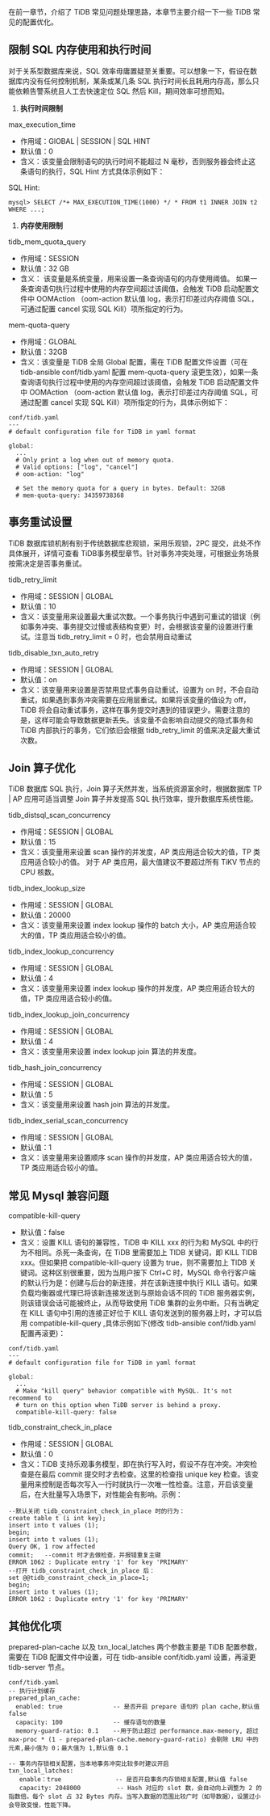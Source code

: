 在前一章节，介绍了 TiDB 常见问题处理思路，本章节主要介绍一下一些 TiDB 常见的配置优化。

## 限制 SQL 内存使用和执行时间
对于关系型数据库来说，SQL 效率毋庸置疑至关重要。可以想象一下，假设在数据库内没有任何控制机制，某条或某几条 SQL 执行时间长且耗用内存高，那么只能依赖告警系统且人工去快速定位 SQL 然后 Kill，期间效率可想而知。

1. **执行时间限制**

max_execution_time

* 作用域：GlOBAL | SESSION | SQL HINT
* 默认值：0
* 含义：该变量会限制语句的执行时间不能超过 N 毫秒，否则服务器会终止这条语句的执行，SQL Hint 方式具体示例如下：

SQL Hint:

```
mysql> SELECT /*+ MAX_EXECUTION_TIME(1000) */ * FROM t1 INNER JOIN t2 WHERE ...;
```
1. **内存使用限制**

tidb_mem_quota_query

* 作用域：SESSION
* 默认值：32 GB
* 含义： 该变量是系统变量，用来设置一条查询语句的内存使用阈值。 如果一条查询语句执行过程中使用的内存空间超过该阈值，会触发 TiDB 启动配置文件中 OOMAction （oom-action 默认值 log，表示打印差过内存阈值 SQL，可通过配置 cancel 实现 SQL Kill）项所指定的行为。

mem-quota-query

* 作用域：GLOBAL
* 默认值：32GB
* 含义：该变量是 TiDB 全局 Global 配置，需在 TiDB 配置文件设置（可在 tidb-ansible conf/tidb.yaml 配置 mem-quota-query 滚更生效），如果一条查询语句执行过程中使用的内存空间超过该阈值，会触发 TiDB 启动配置文件中 OOMAction （oom-action 默认值 log，表示打印差过内存阈值 SQL，可通过配置 cancel 实现 SQL Kill）项所指定的行为，具体示例如下：
```
conf/tidb.yaml
---
# default configuration file for TiDB in yaml format
​
global:
  ...
  # Only print a log when out of memory quota.
  # Valid options: ["log", "cancel"]
  # oom-action: "log"
​
  # Set the memory quota for a query in bytes. Default: 32GB
  # mem-quota-query: 34359738368
```
## 事务重试设置
TiDB 数据库锁机制有别于传统数据库悲观锁，采用乐观锁，2PC 提交，此处不作具体展开，详情可查看 TiDB事务模型章节。针对事务冲突处理，可根据业务场景按需决定是否事务重试。

tidb_retry_limit

* 作用域：SESSION | GLOBAL
* 默认值：10
* 含义：该变量用来设置最大重试次数。一个事务执行中遇到可重试的错误（例如事务冲突、事务提交过慢或表结构变更）时，会根据该变量的设置进行重试。注意当 tidb_retry_limit = 0 时，也会禁用自动重试

tidb_disable_txn_auto_retry

* 作用域：SESSION | GLOBAL
* 默认值：on
* 含义：该变量用来设置是否禁用显式事务自动重试，设置为 on 时，不会自动重试，如果遇到事务冲突需要在应用层重试。如果将该变量的值设为 off，TiDB 将会自动重试事务，这样在事务提交时遇到的错误更少。需要注意的是，这样可能会导致数据更新丢失。该变量不会影响自动提交的隐式事务和 TiDB 内部执行的事务，它们依旧会根据 tidb_retry_limit 的值来决定最大重试次数。
## Join 算子优化
TiDB 数据库 SQL 执行，Join 算子天然并发，当系统资源富余时，根据数据库 TP | AP 应用可适当调整 Join 算子并发提高 SQL 执行效率，提升数据库系统性能。

tidb_distsql_scan_concurrency

* 作用域：SESSION | GLOBAL
* 默认值：15
* 含义：该变量用来设置 scan 操作的并发度，AP 类应用适合较大的值，TP 类应用适合较小的值。 对于 AP 类应用，最大值建议不要超过所有 TiKV 节点的 CPU 核数。

tidb_index_lookup_size

* 作用域：SESSION | GLOBAL
* 默认值：20000
* 含义：该变量用来设置 index lookup 操作的 batch 大小，AP 类应用适合较大的值，TP 类应用适合较小的值。

tidb_index_lookup_concurrency

* 作用域：SESSION | GLOBAL
* 默认值：4
* 含义：该变量用来设置 index lookup 操作的并发度，AP 类应用适合较大的值，TP 类应用适合较小的值。

tidb_index_lookup_join_concurrency

* 作用域：SESSION | GLOBAL
* 默认值：4
* 含义：该变量用来设置 index lookup join 算法的并发度。

tidb_hash_join_concurrency

* 作用域：SESSION | GLOBAL
* 默认值：5
* 含义：该变量用来设置 hash join 算法的并发度。

tidb_index_serial_scan_concurrency

* 作用域：SESSION | GLOBAL
* 默认值：1
* 含义：该变量用来设置顺序 scan 操作的并发度，AP 类应用适合较大的值，TP 类应用适合较小的值。
## 常见 Mysql 兼容问题
compatible-kill-query

* 默认值：false
* 含义：设置 KILL 语句的兼容性，TiDB 中 KILL xxx 的行为和 MySQL 中的行为不相同。杀死一条查询，在 TiDB 里需要加上 TIDB 关键词，即 KILL TIDB xxx。但如果把 compatible-kill-query 设置为 true，则不需要加上 TIDB 关键词。这种区别很重要，因为当用户按下 Ctrl+C 时，MySQL 命令行客户端的默认行为是：创建与后台的新连接，并在该新连接中执行 KILL 语句。如果负载均衡器或代理已将该新连接发送到与原始会话不同的 TiDB 服务器实例，则该错误会话可能被终止，从而导致使用 TiDB 集群的业务中断。只有当确定在 KILL 语句中引用的连接正好位于 KILL 语句发送到的服务器上时，才可以启用 compatible-kill-query ,具体示例如下(修改 tidb-ansible conf/tidb.yaml 配置再滚更)：
```
conf/tidb.yaml
---
# default configuration file for TiDB in yaml format
​
global:
  ...
  # Make "kill query" behavior compatible with MySQL. It's not recommend to
  # turn on this option when TiDB server is behind a proxy.
  compatible-kill-query: false
```
tidb_constraint_check_in_place
* 作用域：SESSION | GLOBAL
* 默认值：0
* 含义：TiDB 支持乐观事务模型，即在执行写入时，假设不存在冲突。冲突检查是在最后 commit 提交时才去检查。这里的检查指 unique key 检查。该变量用来控制是否每次写入一行时就执行一次唯一性检查。注意，开启该变量后，在大批量写入场景下，对性能会有影响。示例：
```
--默认关闭 tidb_constraint_check_in_place 时的行为：
create table t (i int key);
insert into t values (1);
begin;
insert into t values (1);
Query OK, 1 row affected
commit;   --commit 时才去做检查，并报错重复主键
ERROR 1062 : Duplicate entry '1' for key 'PRIMARY'
--打开 tidb_constraint_check_in_place 后：
set @@tidb_constraint_check_in_place=1;
begin;
insert into t values (1);
ERROR 1062 : Duplicate entry '1' for key 'PRIMARY'
```
## 其他优化项
prepared-plan-cache 以及 txn_local_latches 两个参数主要是 TiDB 配置参数，需要在 TiDB 配置文件中设置，可在 tidb-ansible conf/tidb.yaml 设置，再滚更 tidb-server 节点。

```
conf/tidb.yaml
-- 执行计划缓存
prepared_plan_cache:
  enabled: true              -- 是否开启 prepare 语句的 plan cache,默认值 false
  capacity: 100              -- 缓存语句的数量
  memory-guard-ratio: 0.1    --用于防止超过 performance.max-memory, 超过 max-proc * (1 - prepared-plan-cache.memory-guard-ratio) 会剔除 LRU 中的元素,最小值为 0；最大值为 1,默认值 0.1
  
-- 事务内存锁相关配置，当本地事务冲突比较多时建议开启
txn_local_latches:
   enable：true               -- 是否开启事务内存锁相关配置,默认值 false
   capacity: 2048000          -- Hash 对应的 slot 数，会自动向上调整为 2 的指数倍。每个 slot 占 32 Bytes 内存。当写入数据的范围比较广时（如导数据），设置过小会导致变慢，性能下降。
```
